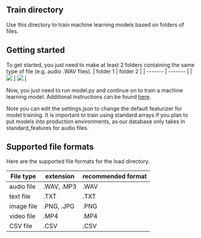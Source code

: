 ## Train directory 

Use this directory to train machine learning models based on folders of files.

## Getting started 

To get started, you just need to make at least 2 folders containing the same type of file (e.g. audio .WAV files).
| folder 1 | folder 2 | 
| ------- | ------- | 
| ![](https://github.com/jim-schwoebel/allie/blob/master/training/helpers/train_1.png) | ![](https://github.com/jim-schwoebel/allie/blob/master/training/helpers/train_2.png)  | 

Now, you just need to run model.py and continue on to train a machine learning model. Additional instructions can be found [here](https://github.com/jim-schwoebel/allie/tree/master/training).

Note you can edit the settings.json to change the default featurizer for model training. It is important to train using standard arrays if you plan to put models into production environments, as our database only takes in standard_features for audio files. 

## Supported file formats

Here are the supported file formats for the load directory. 

| File type | extension | recommended format | 
| ------------- |-------------| -------------| 
| audio file | .WAV, .MP3 | .WAV | 
| text file | .TXT | .TXT | 
| image file | .PNG, .JPG | .PNG | 
| video file | .MP4 | .MP4 | 
| CSV file | .CSV | .CSV | 



